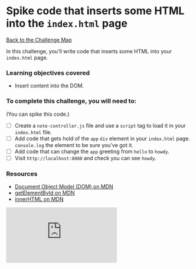 # Spike code that inserts some HTML into the `index.html` page

[Back to the Challenge Map](00_challenge_track.md)

In this challenge, you'll write code that inserts some HTML into your `index.html` page.

### Learning objectives covered

- Insert content into the DOM.

### To complete this challenge, you will need to:

(You can spike this code.)

- [ ] Create a `note-controller.js` file and use a `script` tag to load it in your `index.html` file.
- [ ] Add code that gets hold of the `app` `div` element in your `index.html` page.  `console.log` the element to be sure you've got it.
- [ ] Add code that can change the `app` greeting from `hello` to `howdy`.
- [ ] Visit `http://localhost:8080` and check you can see `howdy`.

### Resources

- [Document Object Model (DOM) on MDN](https://developer.mozilla.org/en-US/docs/Web/API/Document_Object_Model/Introduction)
- [getElementById on MDN](https://developer.mozilla.org/en-US/docs/Web/API/Document/getElementById)
- [innerHTML on MDN](https://developer.mozilla.org/en-US/docs/Web/API/Element/innerHTML)


![Tracking pixel](https://githubanalytics.herokuapp.com/course/further_javascript/05_insert_html_into_page.md)
